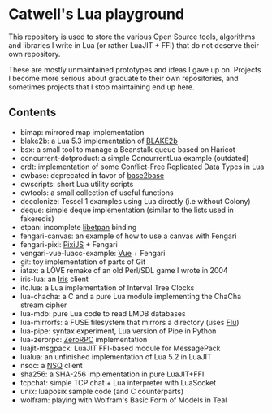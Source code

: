 # Catwell's Lua playground

This repository is used to store the various Open Source tools,
algorithms and libraries I write in Lua (or rather LuaJIT + FFI)
that do not deserve their own repository.

These are mostly unmaintained prototypes and ideas I gave up on.
Projects I become more serious about graduate to their own repositories,
and sometimes projects that I stop maintaining end up here.

## Contents

- bimap: mirrored map implementation
- blake2b: a Lua 5.3 implementation of [BLAKE2b](https://blake2.net)
- bsx: a small tool to manage a Beanstalk queue based on Haricot
- concurrent-dotproduct: a simple ConcurrentLua example (outdated)
- crdt: implementation of some Conflict-Free Replicated Data Types in Lua
- cwbase: deprecated in favor of [base2base](https://github.com/catwell/base2base)
- cwscripts: short Lua utility scripts
- cwtools: a small collection of useful functions
- decolonize: Tessel 1 examples using Lua directly (i.e without Colony)
- deque: simple deque implementation (similar to the lists used in fakeredis)
- etpan: incomplete [libetpan](http://www.etpan.org/libetpan.html) binding
- fengari-canvas: an example of how to use a canvas with Fengari
- fengari-pixi: [PixiJS](https://pixijs.com) + Fengari
- vengari-vue-luacc-example: [Vue](https://vuejs.org) + Fengari
- git: toy implementation of parts of Git
- iatax: a LÖVE remake of an old Perl/SDL game I wrote in 2004
- iris-lua: an [Iris](http://iris.karalabe.com/) client
- itc.lua: a Lua implementation of Interval Tree Clocks
- lua-chacha: a C and a pure Lua module implementing the ChaCha stream cipher
- lua-mdb: pure Lua code to read LMDB databases
- lua-mirrorfs: a FUSE filesystem that mirrors a directory (uses [Flu](http://piratery.net/flu))
- lua-pipe: syntax experiment, Lua version of Pipe in Python
- lua-zerorpc: [ZeroRPC](http://zerorpc.dotcloud.com/) implementation
- luajit-msgpack: LuaJIT FFI-based module for MessagePack
- lualua: an unfinished implementation of Lua 5.2 in LuaJIT
- nsqc: a [NSQ](http://nsq.io) client
- sha256: a SHA-256 implementation in pure LuaJIT+FFI
- tcpchat: simple TCP chat + Lua interpreter with LuaSocket
- unix: luaposix sample code (and C counterparts)
- wolfram: playing with Wolfram's Basic Form of Models in Teal
